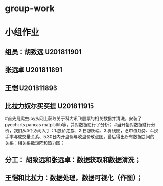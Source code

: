 # group-work
# 小组作业
## 组员：胡致远 U201811901
##       张远卓 U201811891
##       王恺   U201811896
##       比拉力奴尔买买提 U201811915
#首先用爬虫.py从网上获取关于科大讯飞股票的相关数据并清洗，安装了pyecharts pandas matplotlib等，并对数据进行了分析；
#当开始对数据进行分析，我们从5个方向入手：1.股价走势、2.日涨跌幅、3.折线图，总市值趋势、4.换手率与成交量关系、5.30日内开盘价与收盘价散点图。最后得出所有数据之间的关系：相关系数矩阵和热力图；
## 分工：    胡致远和张远卓：数据获取和数据清洗；
##           王恺和比拉力：数据处理，数据可视化（作图）；
